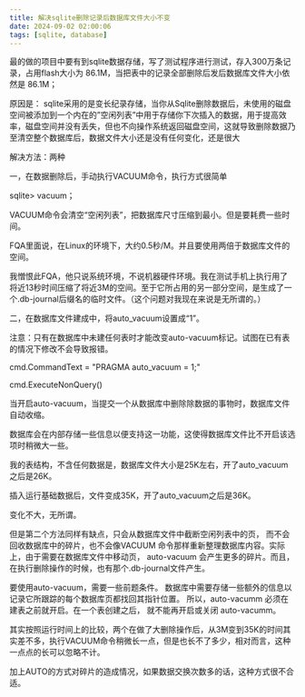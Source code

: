 ```yaml
---
title: 解决sqlite删除记录后数据库文件大小不变
date: 2024-09-02 02:00:06
tags: [sqlite, database]
---
```


最的做的项目中要有到sqlite数据存储，写了测试程序进行测试，存入300万条记录，占用flash大小为 86.1M，当把表中的记录全部删除后发后数据库文件大小依然是 86.1M；

原因是：
sqlite采用的是变长纪录存储，当你从Sqlite删除数据后，未使用的磁盘空间被添加到一个内在的”空闲列表”中用于存储你下次插入的数据，用于提高效率，磁盘空间并没有丢失，但也不向操作系统返回磁盘空间，这就导致删除数据乃至清空整个数据库后，数据文件大小还是没有任何变化，还是很大

解决方法：两种

<!-- more -->

一，在数据删除后，手动执行VACUUM命令，执行方式很简单

sqlite> vacuum；

VACUUM命令会清空“空闲列表”，把数据库尺寸压缩到最小。但是要耗费一些时间。

FQA里面说，在Linux的环境下，大约0.5秒/M。并且要使用两倍于数据库文件的空间。

我憎恨此FQA，他只说系统环境，不说机器硬件环境。我在测试手机上执行用了将近13秒时间压缩了将近3M的空间。至于它所占用的另一部分空间，是生成了一个.db-journal后缀名的临时文件。（这个问题对我现在来说是无所谓的。）

二，在数据库文件建成中，将auto_vacuum设置成“1”。

注意：只有在数据库中未建任何表时才能改变auto-vacuum标记。试图在已有表的情况下修改不会导致报错。

cmd.CommandText = "PRAGMA auto_vacuum = 1;"

cmd.ExecuteNonQuery()

当开启auto-vacuum，当提交一个从数据库中删除除数据的事物时，数据库文件自动收缩。

数据库会在内部存储一些信息以便支持这一功能，这使得数据库文件比不开启该选项时稍微大一些。

我的表结构，不含任何数据是，数据库文件大小是25K左右，开了auto_vacuum之后是26K。

插入运行基础数据后，文件变成35K，开了auto_vacuum之后是36K。

变化不大，无所谓。

 

但是第二个方法同样有缺点，只会从数据库文件中截断空闲列表中的页， 而不会回收数据库中的碎片，也不会像VACUUM 命令那样重新整理数据库内容。实际上，由于需要在数据库文件中移动页， auto-vacuum 会产生更多的碎片。而且，在执行删除操作的时候，也有那个.db-journal文件产生。

要使用auto-vacuum，需要一些前题条件。 数据库中需要存储一些额外的信息以记录它所跟踪的每个数据库页都找回其指针位置。 所以，auto-vacumm 必须在建表之前就开启。在一个表创建之后， 就不能再开启或关闭 auto-vacumm。

 

其实按照运行时间上的比较，两个在做了大删除操作后，从3M变到35K的时间其实差不多，执行VACUUM命令稍微长一点，但是也长不了多少，相对而言，这种一点点的长可以忽略不计。

加上AUTO的方式对碎片的造成情况，如果数据交换次数多的话，这种方式很不合适。






